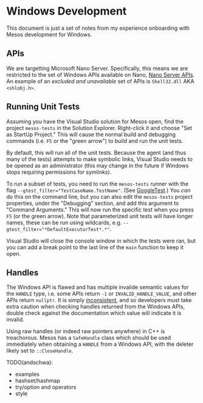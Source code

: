 Windows Development
===================

This document is just a set of notes from my experience onboarding with Mesos development for Windows.

APIs
----

We are targetting Microsoft Nano Server.
Specifically, this means we are restricted to the set of Windows APIs available on Nano,
[Nano Server APIs](https://msdn.microsoft.com/en-us/library/mt588480(v=vs.85).aspx).
An example of an *excluded and unavailable* set of APIs is `Shell32.dll` AKA `<shlobj.h>`.

Running Unit Tests
------------------

Assuming you have the Visual Studio solution for Mesos open,
find the project `mesos-tests` in the Solution Explorer.
Right-click it and choose "Set as StartUp Project."
This will cause the normal build and debugging commands
(i.e. `F5` or the "green arrow") to build and run the unit tests.

By default, this will run all of the unit tests.
Because the agent (and thus many of the tests) attempts to make symbolic links,
Visual Studio needs to be opened as an administrator
(this may change in the future if Windows stops requiring permissions for symlinks).

To run a subset of tests,
you need to run the `mesos-tests` runner with the flag
`--gtest_filter="TestCaseName.TestName"`.
(See [GoogleTest](https://github.com/google/googletest/blob/master/googletest/docs/AdvancedGuide.md#running-a-subset-of-the-tests).)
You _can_ do this on the command line,
but you can also edit the `mesos-tests` project properties,
under the "Debugging" section,
and add this argument to "Command Arguments."
This will now run the specific test when you press `F5` (or the green arrow).
Note that parameterized unit tests will have longer names,
these can be run using wildcards,
e.g. `--gtest_filter="*DefaultExecutorTest*.*"`.

Visual Studio will close the console window in which the tests were ran,
but you can add a break point to the last line of the `main` function to keep it open.

Handles
-------

The Windows API is flawed and has multiple invalide semantic values for the `HANDLE` type,
i.e. some APIs return `-1` or `INVALID_HANDLE_VALUE`, and other APIs return `nullptr`.
It is simply [inconsistent](https://blogs.msdn.microsoft.com/oldnewthing/20040302-00/?p=40443),
and so developers must take extra caution when checking handles returned from the Windows APIs,
double check against the documentation which value will indicate it is invalid.

Using raw handles (or indeed raw pointers anywhere) in C++ is treachorous.
Mesos has a `SafeHandle` class which should be used immediately when obtaining a `HANDLE`
from a Windows API, with the deleter likely set to `::CloseHandle`.

TODO(andschwa):
* examples
* hashset/hashmap
* try/option and operators
* style
